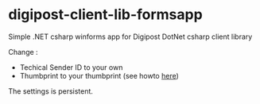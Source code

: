 # digipost-client-lib-formsapp
Simple .NET csharp winforms app for Digipost DotNet csharp client library

Change :
- Techical Sender ID to your own
- Thumbprint to your thumbprint (see howto [here](http://digipost.github.io/digipost-api-client-dotnet/v6.2/#businesscertificate))

The settings is persistent.
